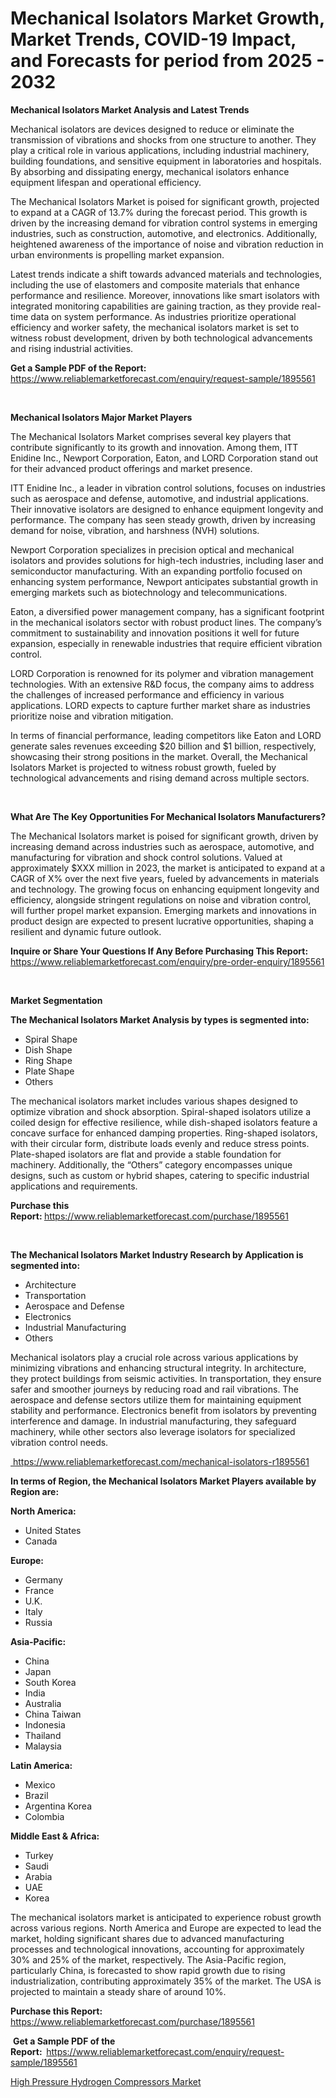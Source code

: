 <p><h1>Mechanical Isolators Market Growth, Market Trends, COVID-19 Impact, and Forecasts for period from 2025 - 2032</h1></p><p><strong>Mechanical Isolators Market Analysis and Latest Trends</strong></p>
<p><p>Mechanical isolators are devices designed to reduce or eliminate the transmission of vibrations and shocks from one structure to another. They play a critical role in various applications, including industrial machinery, building foundations, and sensitive equipment in laboratories and hospitals. By absorbing and dissipating energy, mechanical isolators enhance equipment lifespan and operational efficiency.</p><p>The Mechanical Isolators Market is poised for significant growth, projected to expand at a CAGR of 13.7% during the forecast period. This growth is driven by the increasing demand for vibration control systems in emerging industries, such as construction, automotive, and electronics. Additionally, heightened awareness of the importance of noise and vibration reduction in urban environments is propelling market expansion. </p><p>Latest trends indicate a shift towards advanced materials and technologies, including the use of elastomers and composite materials that enhance performance and resilience. Moreover, innovations like smart isolators with integrated monitoring capabilities are gaining traction, as they provide real-time data on system performance. As industries prioritize operational efficiency and worker safety, the mechanical isolators market is set to witness robust development, driven by both technological advancements and rising industrial activities.</p></p>
<p><strong>Get a Sample PDF of the Report:&nbsp;</strong> <a href="https://www.reliablemarketforecast.com/enquiry/request-sample/1895561?utm_campaign=1080&utm_medium=2&utm_source=Github&utm_content=ia&utm_term=20022025&utm_id=mechanical-isolators">https://www.reliablemarketforecast.com/enquiry/request-sample/1895561</a></p>
<p>&nbsp;</p>
<p><strong>Mechanical Isolators Major Market Players</strong></p>
<p><p>The Mechanical Isolators Market comprises several key players that contribute significantly to its growth and innovation. Among them, ITT Enidine Inc., Newport Corporation, Eaton, and LORD Corporation stand out for their advanced product offerings and market presence. </p><p>ITT Enidine Inc., a leader in vibration control solutions, focuses on industries such as aerospace and defense, automotive, and industrial applications. Their innovative isolators are designed to enhance equipment longevity and performance. The company has seen steady growth, driven by increasing demand for noise, vibration, and harshness (NVH) solutions.</p><p>Newport Corporation specializes in precision optical and mechanical isolators and provides solutions for high-tech industries, including laser and semiconductor manufacturing. With an expanding portfolio focused on enhancing system performance, Newport anticipates substantial growth in emerging markets such as biotechnology and telecommunications.</p><p>Eaton, a diversified power management company, has a significant footprint in the mechanical isolators sector with robust product lines. The company’s commitment to sustainability and innovation positions it well for future expansion, especially in renewable industries that require efficient vibration control.</p><p>LORD Corporation is renowned for its polymer and vibration management technologies. With an extensive R&D focus, the company aims to address the challenges of increased performance and efficiency in various applications. LORD expects to capture further market share as industries prioritize noise and vibration mitigation.</p><p>In terms of financial performance, leading competitors like Eaton and LORD generate sales revenues exceeding $20 billion and $1 billion, respectively, showcasing their strong positions in the market. Overall, the Mechanical Isolators Market is projected to witness robust growth, fueled by technological advancements and rising demand across multiple sectors.</p></p>
<p>&nbsp;</p>
<p><strong>What Are The Key Opportunities For Mechanical Isolators Manufacturers?</strong></p>
<p><p>The Mechanical Isolators market is poised for significant growth, driven by increasing demand across industries such as aerospace, automotive, and manufacturing for vibration and shock control solutions. Valued at approximately $XXX million in 2023, the market is anticipated to expand at a CAGR of X% over the next five years, fueled by advancements in materials and technology. The growing focus on enhancing equipment longevity and efficiency, alongside stringent regulations on noise and vibration control, will further propel market expansion. Emerging markets and innovations in product design are expected to present lucrative opportunities, shaping a resilient and dynamic future outlook.</p></p>
<p><strong>Inquire or Share Your Questions If Any Before Purchasing This Report:</strong> <a href="https://www.reliablemarketforecast.com/enquiry/pre-order-enquiry/1895561?utm_campaign=1080&utm_medium=2&utm_source=Github&utm_content=ia&utm_term=20022025&utm_id=mechanical-isolators">https://www.reliablemarketforecast.com/enquiry/pre-order-enquiry/1895561</a></p>
<p>&nbsp;</p>
<p><strong>Market Segmentation</strong></p>
<p><strong>The Mechanical Isolators Market Analysis by types is segmented into:</strong></p>
<p><ul><li>Spiral Shape</li><li>Dish Shape</li><li>Ring Shape</li><li>Plate Shape</li><li>Others</li></ul></p>
<p><p>The mechanical isolators market includes various shapes designed to optimize vibration and shock absorption. Spiral-shaped isolators utilize a coiled design for effective resilience, while dish-shaped isolators feature a concave surface for enhanced damping properties. Ring-shaped isolators, with their circular form, distribute loads evenly and reduce stress points. Plate-shaped isolators are flat and provide a stable foundation for machinery. Additionally, the “Others” category encompasses unique designs, such as custom or hybrid shapes, catering to specific industrial applications and requirements.</p></p>
<p><strong>Purchase this Report:&nbsp;</strong><a href="https://www.reliablemarketforecast.com/purchase/1895561?utm_campaign=1080&utm_medium=2&utm_source=Github&utm_content=ia&utm_term=20022025&utm_id=mechanical-isolators">https://www.reliablemarketforecast.com/purchase/1895561</a></p>
<p>&nbsp;</p>
<p><strong>The Mechanical Isolators Market Industry Research by Application is segmented into:</strong></p>
<p><ul><li>Architecture</li><li>Transportation</li><li>Aerospace and Defense</li><li>Electronics</li><li>Industrial Manufacturing</li><li>Others</li></ul></p>
<p><p>Mechanical isolators play a crucial role across various applications by minimizing vibrations and enhancing structural integrity. In architecture, they protect buildings from seismic activities. In transportation, they ensure safer and smoother journeys by reducing road and rail vibrations. The aerospace and defense sectors utilize them for maintaining equipment stability and performance. Electronics benefit from isolators by preventing interference and damage. In industrial manufacturing, they safeguard machinery, while other sectors also leverage isolators for specialized vibration control needs.</p></p>
<p><a href="https://www.reliablemarketforecast.com/mechanical-isolators-r1895561?utm_campaign=1080&utm_medium=2&utm_source=Github&utm_content=ia&utm_term=20022025&utm_id=mechanical-isolators">&nbsp;https://www.reliablemarketforecast.com/mechanical-isolators-r1895561</a></p>
<p><strong>In terms of Region, the Mechanical Isolators Market Players available by Region are:</strong></p>
<p>
    <p> <strong> North America: </strong>
        <ul>
            <li>United States</li>
            <li>Canada</li>
        </ul>
        </p> 
    <p> <strong> Europe: </strong>
        <ul>
            <li>Germany</li>
            <li>France</li>
            <li>U.K.</li>
            <li>Italy</li>
            <li>Russia</li>
        </ul>
        </p> 
    <p> <strong> Asia-Pacific: </strong>
        <ul>
            <li>China</li>
            <li>Japan</li>
            <li>South Korea</li>
            <li>India</li>
            <li>Australia</li>
            <li>China Taiwan</li>
            <li>Indonesia</li>
            <li>Thailand</li>
            <li>Malaysia</li>
        </ul>
        </p> 
    <p> <strong> Latin America: </strong>
        <ul>
            <li>Mexico</li>
            <li>Brazil</li>
            <li>Argentina Korea</li>
            <li>Colombia</li>
        </ul>
        </p> 
    <p> <strong> Middle East & Africa: </strong>
        <ul>
            <li>Turkey</li>
            <li>Saudi</li>
            <li>Arabia</li>
            <li>UAE</li>
            <li>Korea</li>
        </ul>
    </p>
    </p>
<p><p>The mechanical isolators market is anticipated to experience robust growth across various regions. North America and Europe are expected to lead the market, holding significant shares due to advanced manufacturing processes and technological innovations, accounting for approximately 30% and 25% of the market, respectively. The Asia-Pacific region, particularly China, is forecasted to show rapid growth due to rising industrialization, contributing approximately 35% of the market. The USA is projected to maintain a steady share of around 10%.</p></p>
<p><strong>Purchase this Report: </strong><a href="https://www.reliablemarketforecast.com/purchase/1895561?utm_campaign=1080&utm_medium=2&utm_source=Github&utm_content=ia&utm_term=20022025&utm_id=mechanical-isolators">https://www.reliablemarketforecast.com/purchase/1895561</a></p>
<p>&nbsp;<strong>Get a Sample PDF of the Report:&nbsp;&nbsp;</strong><a href="https://www.reliablemarketforecast.com/enquiry/request-sample/1895561?utm_campaign=1080&utm_medium=2&utm_source=Github&utm_content=ia&utm_term=20022025&utm_id=mechanical-isolators">https://www.reliablemarketforecast.com/enquiry/request-sample/1895561</a></p>
<p><strong></strong></p>
<p><p><a href="https://github.com/gdfhhhj/Market-Research-Report-List-7/blob/main/high-pressure-hydrogen-compressors-market.md?utm_campaign=1080&utm_medium=2&utm_source=Github&utm_content=ia&utm_term=20022025&utm_id=mechanical-isolators">High Pressure Hydrogen Compressors Market</a></p></p>